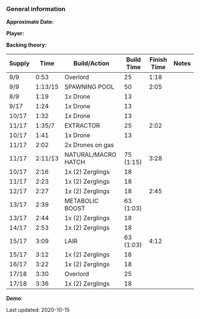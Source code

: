 ### General information

**Approximate Date:**  

**Player:** 

**Backing theory:**



 Supply | Time | Build/Action | Build Time | Finish Time | Notes
 -------|------|-------|------------|-------------|------ 
|9/9|0:53|Overlord|25|1:18
|9/9|1:13/15|SPAWNING POOL|50|2:05
|8/9|1:19|1x Drone|13|
|9/17|1:24|1x Drone|13|
|10/17|1:32|1x Drone|13|
|11/17|1:35/7|EXTRACTOR|25|2:02
|10/17|1:41|1x Drone|13|
|11/17|2:02|2x Drones on gas||
|11/17|2:11/13|NATURAL/MACRO HATCH|75 (1:15)|3:28
|10/17|2:16|1x (2) Zerglings|18|
|11/17|2:23|1x (2) Zerglings|18|
|12/17|2:27|1x (2) Zerglings|18|2:45
|13/17|2:39|METABOLIC BOOST|63 (1:03)|
|13/17|2:44|1x (2) Zerglings|18|
|14/17|2:53|1x (2) Zerglings|18|
|15/17|3:09|LAIR|63 (1:03)|4:12
|15/17|3:12|1x (2) Zerglings|18|
|16/17|3:22|1x (2) Zerglings|18|
|17/18|3:30|Overlord|25|
|17/18|3:36|1x (2) Zerglings|18|


**Demo**: 

Last updated: 2020-10-15